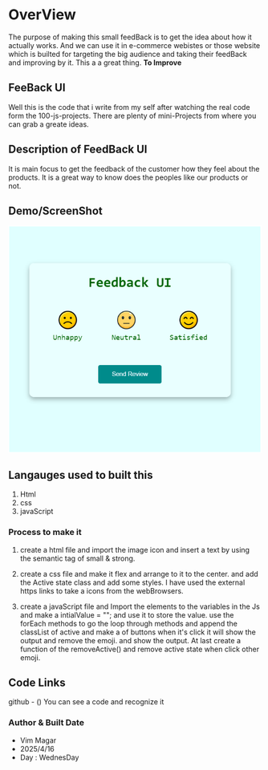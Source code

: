 # OverView
The purpose of making this small feedBack is to get the idea about how it actually works.
And we can use it in e-commerce webistes or those website which is builted for targeting
the big   audience and taking their feedBack and improving by it. This a a great thing.
<b>To Improve </b> 

## FeeBack UI 
Well this is the code that i write from my self after watching the real code form the 100-js-projects. There are plenty of mini-Projects from where you can grab a greate ideas.

## Description of FeedBack UI 
It is main focus to get the feedback of the customer how they feel about the products.
It is  a great way to know does the peoples like our products or not. 

## Demo/ScreenShot
<img src="image.png" alt="FeedBackUi">

## Langauges used to built this 
1. Html
2. css
3. javaScript

### Process to make it 
1. create a html file and import the image icon and insert a text by using the semantic tag of small  & strong. 

2. create a css file and make it flex and arrange to it to the center. and add the Active state class and add some styles. I have used the external https links to take a icons from the webBrowsers. 

3. create a javaScript file and Import the elements to the variables in the Js and make a intialValue = "";
and use it to store the value. use the forEach methods to go the loop through methods and append the classList of active and make a of buttons when it's click it will show the output and remove the emoji. and show the output. At last create a function of the removeActive() and remove active state when click other emoji. 

## Code Links
github - ()
You can see a code and recognize it 

### Author & Built Date
- Vim Magar
- 2025/4/16 
- Day : WednesDay